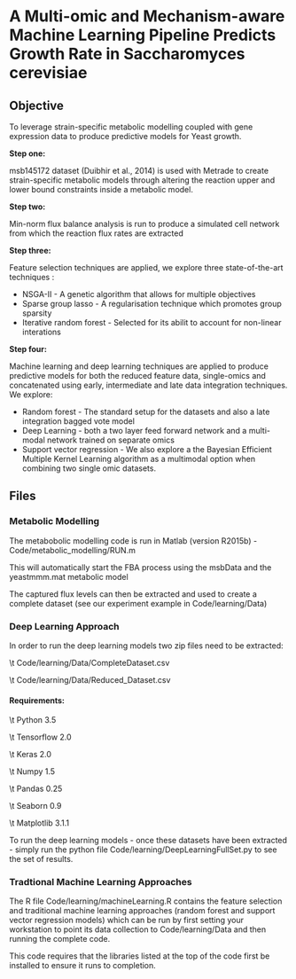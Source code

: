 
# A Multi-omic and Mechanism-aware Machine Learning Pipeline Predicts Growth Rate in Saccharomyces cerevisiae

## Objective 

To leverage strain-specific metabolic modelling coupled with gene expression data to produce predictive models for Yeast growth.

**Step one:**

msb145172 dataset (Duibhir et al., 2014) is used with Metrade to create strain-specific metabolic models through altering the reaction upper and lower bound constraints inside a metabolic model. 

**Step two:**

Min-norm flux balance analysis is run to produce a simulated cell network from which the reaction flux rates are extracted

**Step three:**

Feature selection techniques are applied, we explore three state-of-the-art techniques :

* NSGA-II - A genetic algorithm that allows for multiple objectives
* Sparse group lasso - A regularisation technique which promotes group sparsity
* Iterative random forest - Selected for its abilit to account for non-linear interations 

**Step four:**

Machine learning and deep learning techniques are applied to produce predictive models for both the reduced feature data, single-omics and concatenated using early, intermediate and late data integration techniques. We explore: 

* Random forest - The standard setup for the datasets and also a late integration bagged vote model 
* Deep Learning - both a two layer feed forward network and a multi-modal network trained on separate omics 
* Support vector regression - We also explore a the Bayesian Efficient Multiple Kernel Learning algorithm as a multimodal option when combining two single omic datasets. 


## Files

### Metabolic Modelling 

The metabobolic modelling code is run in Matlab (version R2015b) - Code/metabolic_modelling/RUN.m 

This will automatically start the FBA process using the msbData and the yeastmmm.mat metabolic model 

The captured flux levels can then be extracted and used to create a complete dataset (see our experiment example in Code/learning/Data)


### Deep Learning Approach

In order to run the deep learning models two zip files need to be extracted: 

\t Code/learning/Data/CompleteDataset.csv

\t Code/learning/Data/Reduced_Dataset.csv

#### Requirements:

\t Python 3.5

\t Tensorflow 2.0 

\t Keras 2.0

\t Numpy 1.5

\t Pandas 0.25

\t Seaborn 0.9

\t Matplotlib 3.1.1


To run the deep learning models - once these datasets have been extracted - simply run the python file Code/learning/DeepLearningFullSet.py to see the set of results. 


### Tradtional Machine Learning Approaches

The R file Code/learning/machineLearning.R contains the feature selection and traditional machine learning approaches (random forest and support vector regression models) which can be run by first setting your workstation to point its data collection to Code/learning/Data and then running the complete code. 

This code requires that the libraries listed at the top of the code first be installed to ensure it runs to completion.






